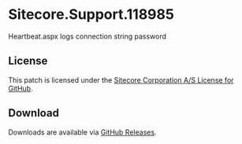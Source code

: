 # Sitecore.Support.118985
Heartbeat.aspx logs connection string password

## License  
This patch is licensed under the [Sitecore Corporation A/S License for GitHub](https://github.com/sitecoresupport/Sitecore.Support.118985/blob/master/LICENSE).  

## Download  
Downloads are available via [GitHub Releases](https://github.com/sitecoresupport/Sitecore.Support.118985/releases).  
